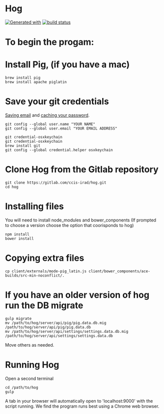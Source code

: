 # Hog
[![Generated with](https://img.shields.io/badge/generated%20with-bangular-blue.svg?style=flat-square)](https://github.com/42Zavattas/generator-bangular)
[![build status](https://gitlab.com/ccis-irad/hog/badges/development/build.svg?style=flat-square)](https://gitlab.com/ccis-irad/hog/commits/development)
# To begin the progam:

# Install Pig, (if you have a mac)
```
brew install pig
brew install apache piglatin
```

# Save your git credentials
[Saving email](https://help.github.com/articles/set-up-git/) and [caching your
password](https://help.github.com/articles/caching-your-github-password-in-git/).
```
git config --global user.name "YOUR NAME"
git config --global user.email "YOUR EMAIL ADDRESS"

git credential-osxkeychain
git credential-osxkeychain
brew install git
git config --global credential.helper osxkeychain
```
# Clone Hog from the Gitlab repository
```
git clone https://gitlab.com/ccis-irad/hog.git
cd hog
```

# Installing files
You will need to install node_modules and bower_conponents
(If prompted to choose a version choose the option that coorisponds to hog)
```
npm install
bower install
```

# Copying extra files
```
cp client/externals/mode-pig_latin.js client/bower_components/ace-builds/src-min-noconflict/.
```
# If you have an older version of hog run the DB migrate
```
gulp migrate
mv /path/to/hog/server/api/pig/pig.data.db.mig /path/to/hog/server/api/pig/pig.data.db
mv /path/to/hog/server/api/settings/settings.data.db.mig /path/to/hog/server/api/settings/settings.data.db
```
Move others as needed.


# Running Hog
Open a second terminal
```
cd /path/to/hog
gulp
```
A tab in your browser will automatically open to 'localhost:9000' with the script
running. We find the program runs best using a Chrome web browser.
